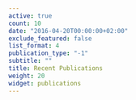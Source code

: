 ```yaml
---
active: true
count: 10
date: "2016-04-20T00:00:00+02:00"
exclude_featured: false
list_format: 4
publication_type: "-1"
subtitle: ""
title: Recent Publications
weight: 20
widget: publications
---
```


